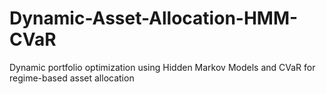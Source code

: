 # Dynamic-Asset-Allocation-HMM-CVaR
Dynamic portfolio optimization using Hidden Markov Models and CVaR for regime-based asset allocation
